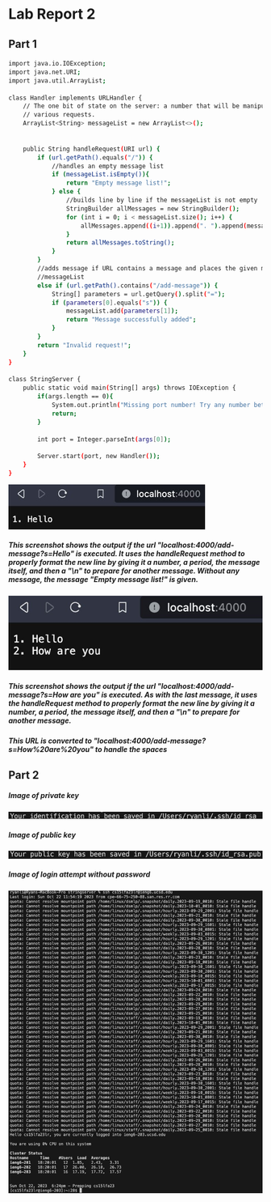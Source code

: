 # Lab Report 2

## Part 1

``` bash
import java.io.IOException;
import java.net.URI;
import java.util.ArrayList;

class Handler implements URLHandler {
    // The one bit of state on the server: a number that will be manipulated by
    // various requests.
    ArrayList<String> messageList = new ArrayList<>();
    

    public String handleRequest(URI url) {
        if (url.getPath().equals("/")) {
            //handles an empty message list
            if (messageList.isEmpty()){
                return "Empty message list!";
            } else {
                //builds line by line if the messageList is not empty
                StringBuilder allMessages = new StringBuilder();
                for (int i = 0; i < messageList.size(); i++) {
                    allMessages.append((i+1)).append(". ").append(messageList.get(i)).append("\n");
                }
                return allMessages.toString();
            }
        }
        //adds message if URL contains a message and places the given message to
        //messageList
        else if (url.getPath().contains("/add-message")) {
            String[] parameters = url.getQuery().split("=");
            if (parameters[0].equals("s")) {
                messageList.add(parameters[1]);
                return "Message successfully added";
            }
        }
        return "Invalid request!";
    }
}

class StringServer {
    public static void main(String[] args) throws IOException {
        if(args.length == 0){
            System.out.println("Missing port number! Try any number between 1024 to 49151");
            return;
        }

        int port = Integer.parseInt(args[0]);

        Server.start(port, new Handler());
    }
}

```

![Image](Lab2Screenshot.jpg)

##### This screenshot shows the output if the url "localhost:4000/add-message?s=Hello" is executed. It uses the handleRequest method to properly format the new line by giving it a number, a period, the message itself, and then a "\n" to prepare for another message. Without any message, the message "Empty message list!" is given.

![Image](Lab2Screnshot2.jpg)

##### This screenshot shows the output if the url "localhost:4000/add-message?s=How are you" is executed. As with the last message, it uses the handleRequest method to properly format the new line by giving it a number, a period, the message itself, and then a "\n" to prepare for another message.

##### This URL is converted to "localhost:4000/add-message?s=How%20are%20you" to handle the spaces

## Part 2

##### Image of private key
![Image](Lab2LocalKey.png)

##### Image of public key
![Image](Lab2PublicKey.png)

##### Image of login attempt without password
![Image](Lab2Login.png)
